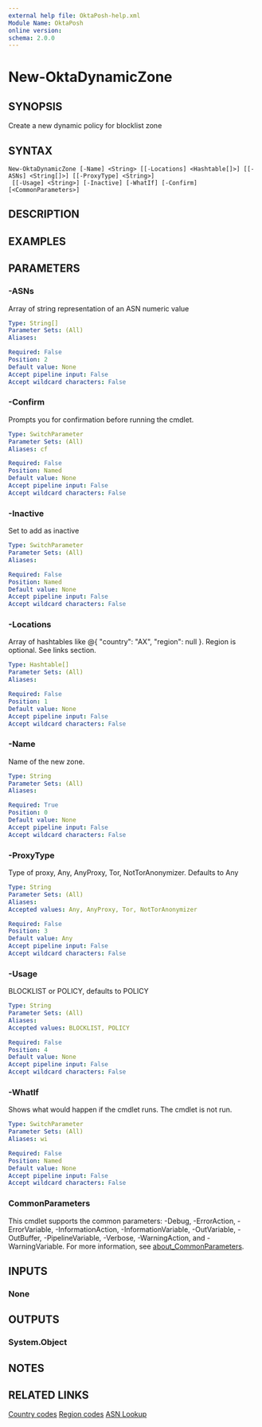 ```yaml
---
external help file: OktaPosh-help.xml
Module Name: OktaPosh
online version:
schema: 2.0.0
---
```


# New-OktaDynamicZone

## SYNOPSIS
Create a new dynamic policy for blocklist zone

## SYNTAX

```
New-OktaDynamicZone [-Name] <String> [[-Locations] <Hashtable[]>] [[-ASNs] <String[]>] [[-ProxyType] <String>]
 [[-Usage] <String>] [-Inactive] [-WhatIf] [-Confirm] [<CommonParameters>]
```

## DESCRIPTION

## EXAMPLES

## PARAMETERS

### -ASNs
Array of string representation of an ASN numeric value

```yaml
Type: String[]
Parameter Sets: (All)
Aliases:

Required: False
Position: 2
Default value: None
Accept pipeline input: False
Accept wildcard characters: False
```

### -Confirm
Prompts you for confirmation before running the cmdlet.

```yaml
Type: SwitchParameter
Parameter Sets: (All)
Aliases: cf

Required: False
Position: Named
Default value: None
Accept pipeline input: False
Accept wildcard characters: False
```

### -Inactive
Set to add as inactive

```yaml
Type: SwitchParameter
Parameter Sets: (All)
Aliases:

Required: False
Position: Named
Default value: None
Accept pipeline input: False
Accept wildcard characters: False
```

### -Locations
Array of hashtables like  @{ "country": "AX", "region": null }. Region is optional. See links section.

```yaml
Type: Hashtable[]
Parameter Sets: (All)
Aliases:

Required: False
Position: 1
Default value: None
Accept pipeline input: False
Accept wildcard characters: False
```

### -Name
Name of the new zone.

```yaml
Type: String
Parameter Sets: (All)
Aliases:

Required: True
Position: 0
Default value: None
Accept pipeline input: False
Accept wildcard characters: False
```

### -ProxyType
Type of proxy, Any, AnyProxy, Tor, NotTorAnonymizer. Defaults to Any

```yaml
Type: String
Parameter Sets: (All)
Aliases:
Accepted values: Any, AnyProxy, Tor, NotTorAnonymizer

Required: False
Position: 3
Default value: Any
Accept pipeline input: False
Accept wildcard characters: False
```

### -Usage
BLOCKLIST or POLICY, defaults to POLICY

```yaml
Type: String
Parameter Sets: (All)
Aliases:
Accepted values: BLOCKLIST, POLICY

Required: False
Position: 4
Default value: None
Accept pipeline input: False
Accept wildcard characters: False
```

### -WhatIf
Shows what would happen if the cmdlet runs.
The cmdlet is not run.

```yaml
Type: SwitchParameter
Parameter Sets: (All)
Aliases: wi

Required: False
Position: Named
Default value: None
Accept pipeline input: False
Accept wildcard characters: False
```

### CommonParameters
This cmdlet supports the common parameters: -Debug, -ErrorAction, -ErrorVariable, -InformationAction, -InformationVariable, -OutVariable, -OutBuffer, -PipelineVariable, -Verbose, -WarningAction, and -WarningVariable. For more information, see [about_CommonParameters](http://go.microsoft.com/fwlink/?LinkID=113216).

## INPUTS

### None

## OUTPUTS

### System.Object
## NOTES

## RELATED LINKS
[Country codes](https://en.wikipedia.org/wiki/ISO_3166-1_alpha-2)
[Region codes](https://en.wikipedia.org/wiki/ISO_3166-2)
[ASN Lookup](https://www.ultratools.com/tools/asnInfoResult)